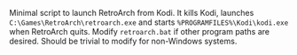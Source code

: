 Minimal script to launch RetroArch from Kodi. It kills Kodi, launches
`C:\Games\RetroArch\retroarch.exe` and starts `%PROGRAMFILES%\Kodi\kodi.exe`
when RetroArch quits. Modify `retroarch.bat` if other program paths are
desired. Should be trivial to modify for non-Windows systems.
